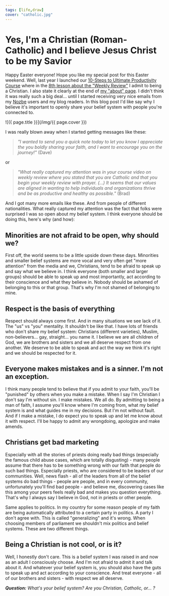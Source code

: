 ```yaml
---
tags: [life,draw]
cover: "catholic.jpg"
---
```


# Yes, I'm a Christian (Roman-Catholic) and I believe Jesus Christ to be my Savior

Happy Easter everyone! Hope you like my special post for this Easter weekend. Well, last year I launched our [10-Steps to Ultimate Productivity Course][c] where in the [8th lesson about the "Weekly Review"][c1] I admit to being a Christian. I also state it clearly at the end of [my "about" page][c2]. I didn't think it was really such a big deal... until I started receiving very nice emails from my [Nozbe][n] users and my blog readers. In this blog post I'd like say why I believe it's important to openly share your belief system with people you're connected to.

<!--More-->

![{{ page.title }}](/img/{{ page.cover }})

I was really blown away when I started getting messages like these:

> *"I wanted to send you a quick note today to let you know I appreciate the you boldly sharing your faith, and I want to encourage you on the journey!"* (Dave)

or 

> *"What really captured my attention was in your course video on weekly review where you stated that you are Catholic and that you begin your weekly review with prayer. (...) It seems that our values are aligned in wanting to help individuals and organizations thrive and be as productive and healthy as possible."* (Brad)

And I got many more emails like these. And from people of different nationalities. What really captured my attention was the fact that folks were surprised I was so open about my belief system. I think everyone should be doing this, here's why (and how):



## Minorities are not afraid to be open, why should we?

First off, the world seems to be a little upside down these days. Minorities and smaller belief systems are more vocal and very often get "more attention" from the media and we, Christians, tend to be afraid to speak up and say what we believe in. I think everyone (both smaller and larger groups) should be able to speak up and most importantly, act according to their conscience and what they believe in. Nobody should be ashamed of belonging to this or that group. That's why I'm not shamed of belonging to mine.

## Respect is the basis of everything

Respect should always come first. And in many situations we see lack of it. The "us" vs "you" mentality. It shouldn't be like that. I have lots of friends who don't share my belief system: Christians (different varieties), Muslim, non-believers... gay, straight... you name it. I believe we are all children of God, we are brothers and sisters and we all deserve respect from one another. We deserve to be able to speak and act the way we think it's right and we should be respected for it.

## Everyone makes mistakes and is a sinner. I'm not an exception.

I think many people tend to believe that if you admit to your faith, you'll be "punished" by others when you make a mistake. When I say I'm Christian I don't say I'm without sin. I make mistakes. We all do. By admitting to being a man of faith, I assume you'll know where I'm coming from, what my belief system is and what guides me in my decisions. But I'm not without fault. And if I make a mistake, I do expect you to speak up and let me know about it with respect. I'll be happy to admit any wrongdoing, apologize and make amends.

## Christians get bad marketing

Especially with all the stories of priests doing really bad things (especially the famous child abuse cases, which are totally disgusting) - many people assume that there has to be something wrong with our faith that people do such bad things. Especially priests, who are considered to be leaders of our communities. Well, news flash - all of the leaders from all of the belief systems do bad things - people are people, and in every community, unfortunately you'll find bad people - and believe me, discovering cases like this among your peers feels really bad and makes you question everything. That's why I always say I believe in God, not in priests or other people.

Same applies to politics. In my country for some reason people of my faith are being automatically attributed to a certain party in politics. A party I don't agree with. This is called "generalizing" and it's wrong. When choosing members of parliament we shouldn't mix politics and belief systems. These are two different things.

## Being a Christian is not cool, or is it?

Well, I honestly don't care. This is a belief system I was raised in and now as an adult I consciously choose. And I'm not afraid to admit it and talk about it. And whatever your belief system is, you should also have the guts to speak up and act according to your conscience. And treat everyone - all of our brothers and sisters - with respect we all deserve.

***Question:*** *What's your belief system? Are you Christian, Catholic, or... ?*

[c]: http://www.nozbe.com/course
[c1]: http://www.nozbe.com/course-8-review/
[c2]: /about
[Dropbox]: http://db.tt/kD7Liux
[Evernote]: /how-i-use-evernote
[Nozbe]: http://www.nozbe.com/
[s]: http://www.nozbe.com/signup
[#iPadOnly]: http://ipadonly.net/
[Productive! Magazine]: http://www.productivemag.com/
[Productive! Show]: /show
[Twitter]: http://twitter.com/MSliwinski



[n]: https://michael.gratis/nozbe